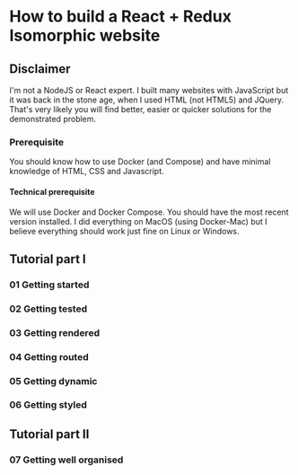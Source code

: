 # How to build a React + Redux Isomorphic website

## Disclaimer

I'm not a NodeJS or React expert. I built many websites with JavaScript
but it was back in the stone age, when I used HTML (not HTML5) and JQuery.
That's very likely you will find better, easier or quicker solutions for
the demonstrated problem.

### Prerequisite

You should know how to use Docker (and Compose) and have minimal knowledge
of HTML, CSS and Javascript.

#### Technical prerequisite

We will use Docker and Docker Compose. You should have the most recent
version installed. I did everything on MacOS (using Docker-Mac) but I
believe everything should work just fine on Linux or Windows.

## Tutorial part I

### 01 Getting started

### 02 Getting tested

### 03 Getting rendered

### 04 Getting routed

### 05 Getting dynamic

### 06 Getting styled

## Tutorial part II

### 07 Getting well organised

